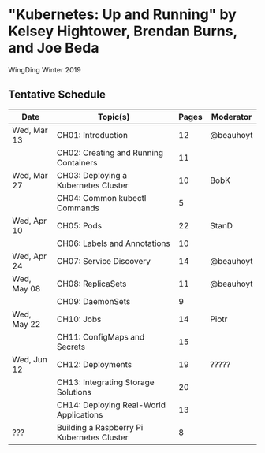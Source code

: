 # "Kubernetes: Up and Running" by Kelsey Hightower, Brendan Burns, and Joe Beda

WingDing Winter 2019

## Tentative Schedule

| Date        | Topic(s)                                  | Pages | Moderator |
|-------------|-------------------------------------------|-------|-----------|
| Wed, Mar 13 | CH01: Introduction                        |    12 | @beauhoyt |
|             | CH02: Creating and Running Containers     |    11 |           |
| Wed, Mar 27 | CH03: Deploying a Kubernetes Cluster      |    10 | BobK      |
|             | CH04: Common kubectl Commands             |     5 |           |
| Wed, Apr 10 | CH05: Pods                                |    22 | StanD     |
|             | CH06: Labels and Annotations              |    10 |           |
| Wed, Apr 24 | CH07: Service Discovery                   |    14 | @beauhoyt |
| Wed, May 08 | CH08: ReplicaSets                         |    11 | @beauhoyt |
|             | CH09: DaemonSets                          |     9 |           |
| Wed, May 22 | CH10: Jobs                                |    14 | Piotr     |
|             | CH11: ConfigMaps and Secrets              |    15 |           |
| Wed, Jun 12 | CH12: Deployments                         |    19 | ?????     |
|             | CH13: Integrating Storage Solutions       |    20 |           |
|             | CH14: Deploying Real-World Applications   |    13 |           |
| ???         | Building a Raspberry Pi Kubernetes Cluster|     8 |           |
